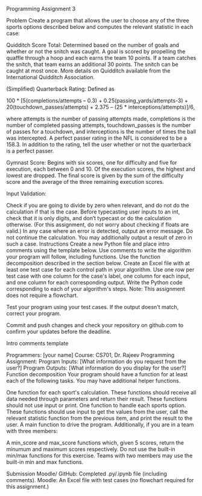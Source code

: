 Programming Assignment 3

Problem Create a program that allows the user to choose any of the three sports options described below and computes the relevant statistic in each case:

Quidditch Score Total: Determined based on the number of goals and whether or not the snitch was caught. A goal is scored by propelling the quaffle through a hoop and each earns the team 10 points. If a team catches the snitch, that team earns an additional 30 points. The snitch can be caught at most once. More details on Quidditch available from the International Quidditch Association.

(Simplified) Quarterback Rating: Defined as

100 * [5(completions/attempts – 0.3) + 0.25(passing_yards/attempts-3) + 20(touchdown_passes/attempts) + 2.375 – (25 * interceptions/attempts)]/6,

where attempts is the number of passing attempts made, completions is the number of completed passing attempts, touchdown_passes is the number of passes for a touchdown, and interceptions is the number of times the ball was intercepted. A perfect passer rating in the NFL is considered to be a 158.3. In addition to the rating, tell the user whether or not the quarterback is a perfect passer.

Gymnast Score: Begins with six scores, one for difficulty and five for execution, each between 0 and 10. Of the execution scores, the highest and lowest are dropped. The final score is given by the sum of the difficulty score and the average of the three remaining execution scores.

Input Validation:

Check if you are going to divide by zero when relevant, and do not do the calculation if that is the case. Before typecasting user inputs to an int, check that it is only digits, and don’t typecast or do the calculation otherwise. (For this assignment, do not worry about checking if floats are valid.) In any case where an error is detected, output an error message. Do not continue the calculation. You may additionally output a result of zero in such a case. Instructions Create a new Python file and place intro comments using the template below. Use comments to write the algorithm your program will follow, including functions. Use the function decomposition described in the section below. Create an Excel file with at least one test case for each control path in your algorithm. Use one row per test case with one column for the case's label, one column for each input, and one column for each corresponding output. Write the Python code corresponding to each of your algorithm's steps. Note: This assignment does not require a flowchart.

Test your program using your test cases. If the output doesn't match, correct your program.

Commit and push changes and check your repository on github.com to confirm your updates before the deadline.

Intro comments template

Programmers: [your name]
Course: CS701, Dr. Rajeev
Programming Assignment:
Program Inputs: [What information do you request from the user?]
Program Outputs: [What information do you display for the user?]
Function decomposition Your program should have a function for at least each of the following tasks. You may have additional helper functions.

One function for each sport's calculation. These functions should receive all data needed through parameters and return their result. These functions should not use input or print. One function to handle each sports option. These functions should use input to get the values from the user, call the relevant statistic function from the previous item, and print the result to the user. A main function to drive the program. Additionally, if you are in a team with three members:

A min_score and max_score functions which, given 5 scores, return the minumum and maximum scores respectively. Do not use the built-in min/max functions for this exercise. Teams with two members may use the built-in min and max functions.

Submission Moodle/ GitHub: Completed .py/.ipynb file (including comments). Moodle: An Excel file with test cases (no flowchart required for this assignment.)
